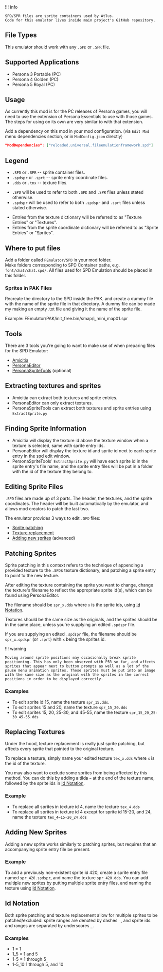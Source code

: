 !!! info

    SPD/SPR files are sprite containers used by Atlus.
    Code for this emulator lives inside main project's GitHub repository.  

## File Types

This emulator should work with any `.SPD` or `.SPR` file. 

## Supported Applications

- Persona 3 Portable (PC)  
- Persona 4 Golden (PC)  
- Persona 5 Royal (PC)  

## Usage

As currently this mod is for the PC releases of Persona games, you will need to use the extension of Persona Essentials to use with those games. The steps for using on its own are very similar to with that extension.

Add a dependency on this mod in your mod configuration. (via `Edit Mod` menu dependencies section, or in `ModConfig.json` directly)

```json
"ModDependencies": ["reloaded.universal.fileemulationframework.spd"]
```

## Legend

- `.SPD` or `.SPR` -- sprite container files.
- `.spdspr` or `.sprt` -- sprite entry coordinate files.
- `.dds` or `.tmx` -- texture files.
<!-- -->
- `.SPD` will be used to refer to both `.SPD` and `.SPR` files unless stated otherwise.
- `.spdspr` will be used to refer to both `.spdspr` and `.sprt` files unless stated otherwise.
<!-- -->
- Entries from the texture dictionary will be referred to as "Texture Entries" or "Textures".
- Entries from the sprite coordinate dictionary will be referred to as "Sprite Entries" or "Sprites".

## Where to put files

Add a folder called `FEmulator/SPD` in your mod folder.  
Make folders corresponding to SPD Container paths, e.g. `font/chat/chat.spd/`. All files used for SPD Emulation should be placed in this folder.

### Sprites in PAK Files

Recreate the directory to the SPD inside the PAK, and create a dummy file with the name of the sprite file in that directory. A dummy file can be made my making an empty .txt file and giving it the name of the sprite file.
<!-- -->
Example: FEmulator/PAK/init_free.bin/smap/i_mini_map01.spr

## Tools

There are 3 tools you're going to want to make use of when preparing files for the SPD Emulator:
<!-- -->
- [Amicitia](https://github.com/tge-was-taken/Amicitia/releases)
- [PersonaEditor](https://github.com/Secre-C/PersonaEditor/releases)
- [PersonaSpriteTools](https://github.com/Secre-C/PersonaSpriteTools) (optional)

## Extracting textures and sprites

- Amicitia can extract both textures and sprite entries.
- PersonaEditor can only extract textures.
- PersonaSpriteTools can extract both textures and sprite entries using `ExtractSprite.py`

## Finding Sprite Information

- Amicitia will display the texture id above the texture window when a texture is selected, same with sprite entry ids.
- PersonaEditor will display the texture id and sprite id next to each sprite entry in the spd edit window.
- PersonaSpriteTools' `ExtractSprite.py` will have each sprite id in the sprite entry's file name, and the sprite entry files will be put in a folder with the id of the texture they belong to.

## Editing Sprite Files

`.SPD` files are made up of 3 parts. The header, the textures, and the sprite coordinates. The header will be built automatically by the emulator, and allows mod creators to patch the last two.
<!-- -->
The emulator provides 3 ways to edit `.SPD` files:
<!-- -->
- [Sprite patching](#patching-sprites)
- [Texture replacement](#replacing-textures)
- [Adding new sprites](#adding-new-sprites) (advanced)

## Patching Sprites

Sprite patching in this context refers to the technique of appending a provided texture to the `.SPD`s texture dictionary, and patching a sprite entry to point to the new texture.

After editing the texture containing the sprite you want to change, change the texture's filename to reflect the appropriate sprite id(s), which can be found using PersonaEditor. 

The filename should be `spr_x.dds` where `x` is the sprite ids, using [Id Notation](#id-notation).

Textures should be the same size as the originals, and the sprites should be in the same place, unless you're supplying an edited `.spdspr` file.

If you are supplying an edited `.spdspr` file, the filename should be `spr_x.spdspr` (or `.sprt`) with `x` being the sprites id.

!!! warning
    
    Moving around sprite positions may occasionally break sprite positioning. This has only been observed with P5R so far, and affects sprites that appear next to button prompts as well as a lot of the pause menu animation sprites. These sprites must be put into an image with the same size as the original with the sprites in the correct positions in order to be displayed correctly.

### Examples

- To edit sprite id 15, name the texture `spr_15.dds`.
- To edit sprites 15 and 20, name the texture `spr_15_20.dds`
- To edit sprites 15, 20, 25-30, and 45-55, name the texture `spr_15_20_25-30_45-55.dds`

## Replacing Textures

Under the hood, texture replacement is really just sprite patching, but affects every sprite that pointed to the original texture.
<!-- -->
To replace a texture, simply name your edited texture `tex_x.dds` where `x` is the id of the texture.

You may also want to exclude some sprites from being affected by this method. You can do this by adding a tilda `~` at the end of the texture name, followed by the sprite ids in [Id Notation](#id-notation).

### Example

- To replace all sprites in texture id 4, name the texture `tex_4.dds`
- To replace all sprites in texture id 4 except for sprite id 15-20, and 24, name the texture `tex_4~15-20_24.dds` 

## Adding New Sprites

Adding a new sprite works similarly to patching sprites, but requires that an accompanying sprite entry file be present.

### Example

To add a previously non-existent sprite id 420, create a sprite entry file named `spr_420.spdspr`, and name the texture `spr_420.dds`.
You can add multiple new sprites by putting multiple sprite entry files, and naming the texture using [Id Notation](#id-notation).

## Id Notation

Both sprite patching and texture replacement allow for multiple sprites to be patched/excluded. sprite ranges are denoted by dashes `-`, and sprite ids and ranges are separated by underscores `_`.

### Examples

- 1 = 1
- 1_5 = 1 and 5
- 1-5 = 1 through 5
- 1-5_10 1 through 5, and 10
